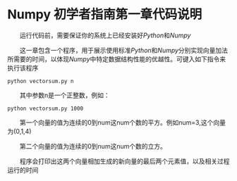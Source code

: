 # Numpy 初学者指南第一章代码说明

&emsp;&emsp;运行代码前，需要保证你的系统上已经安装好*Python*和*Numpy*

&emsp;&emsp;这一章包含一个程序，用于展示使用标准*Python*和*Numpy*分别实现向量加法所需要的时间，以体现*Numpy*中特定数据结构性能的优越性。可键入如下指令来执行该程序

```shell
python vectorsum.py n
```
&emsp;&emsp;其中参数n是一个正整数，例如：
```shell
python vectorsum.py 1000
```

&emsp;&emsp;第一个向量的值为连续的0到num这num个数的平方。例如num=3,这个向量为(0,1,4)

&emsp;&emsp;第二个向量的值为连续的0到num这num个数的立方。

&emsp;&emsp;程序会打印出这两个向量相加生成的新向量的最后两个元素值，以及相关过程运行的时间
